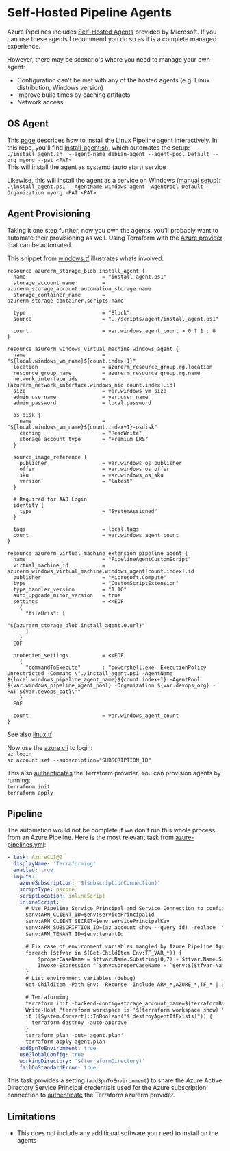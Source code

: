 # Self-Hosted Pipeline Agents

Azure Pipelines includes [Self-Hosted Agents](https://docs.microsoft.com/en-us/azure/devops/pipelines/agents/hosted?view=azure-devops) provided by Microsoft. If you can use these agents I recommend you do so as it is a complete managed experience.

However, there may be scenario's where you need to manage your own agent:
- Configuration can't be met with any of the hosted agents (e.g. Linux distribution, Windows version)
- Improve build times by caching artifacts
- Network access

## OS Agent
This [page](https://docs.microsoft.com/en-us/azure/devops/pipelines/agents/v2-linux) describes how to install the Linux Pipeline agent interactively. In this repo, you'll find [install_agent.sh](./scripts/agent/install_agent.sh), which automates the setup:  
`./install_agent.sh  --agent-name debian-agent --agent-pool Default --org myorg --pat <PAT>`  
This will install the agent as systemd (auto start) service

Likewise, this will install the agent as a service on Windows ([manual setup](https://docs.microsoft.com/en-us/azure/devops/pipelines/agents/v2-windows)):  
`.\install_agent.ps1  -AgentName windows-agent -AgentPool Default -Organization myorg -PAT <PAT>`

## Agent Provisioning
Taking it one step further, now you own the agents, you'll probably want to automate their provisioning as well. Using Terraform with the [Azure provider](https://www.terraform.io/docs/providers/azurerm/index.html) that can be automated.

This snippet from [windows.tf](./terraform/windows.tf) illustrates whats involved:

```hcl
resource azurerm_storage_blob install_agent {
  name                         = "install_agent.ps1"
  storage_account_name         = azurerm_storage_account.automation_storage.name
  storage_container_name       = azurerm_storage_container.scripts.name

  type                         = "Block"
  source                       = "../scripts/agent/install_agent.ps1"

  count                        = var.windows_agent_count > 0 ? 1 : 0
}

resource azurerm_windows_virtual_machine windows_agent {
  name                         = "${local.windows_vm_name}${count.index+1}"
  location                     = azurerm_resource_group.rg.location
  resource_group_name          = azurerm_resource_group.rg.name
  network_interface_ids        = [azurerm_network_interface.windows_nic[count.index].id]
  size                         = var.windows_vm_size
  admin_username               = var.user_name
  admin_password               = local.password

  os_disk {
    name                       = "${local.windows_vm_name}${count.index+1}-osdisk"
    caching                    = "ReadWrite"
    storage_account_type       = "Premium_LRS"
  }

  source_image_reference {
    publisher                  = var.windows_os_publisher
    offer                      = var.windows_os_offer
    sku                        = var.windows_os_sku
    version                    = "latest"
  }

  # Required for AAD Login
  identity {
    type                       = "SystemAssigned"
  }

  tags                         = local.tags
  count                        = var.windows_agent_count
}

resource azurerm_virtual_machine_extension pipeline_agent {
  name                         = "PipelineAgentCustomScript"
  virtual_machine_id           = azurerm_windows_virtual_machine.windows_agent[count.index].id
  publisher                    = "Microsoft.Compute"
  type                         = "CustomScriptExtension"
  type_handler_version         = "1.10"
  auto_upgrade_minor_version   = true
  settings                     = <<EOF
    {
      "fileUris": [
                                 "${azurerm_storage_blob.install_agent.0.url}"
      ]
    }
  EOF

  protected_settings           = <<EOF
    { 
      "commandToExecute"       : "powershell.exe -ExecutionPolicy Unrestricted -Command \"./install_agent.ps1 -AgentName ${local.windows_pipeline_agent_name}${count.index+1} -AgentPool ${var.windows_pipeline_agent_pool} -Organization ${var.devops_org} -PAT ${var.devops_pat}\""
    } 
  EOF

  count                        = var.windows_agent_count
}
```
See also [linux.tf](./terraform/linux.tf)  

Now use the [azure cli](https://docs.microsoft.com/en-us/cli/azure/install-azure-cli?view=azure-cli-latest) to login:  
`az login`  
`az account set --subscription="SUBSCRIPTION_ID"`

This also [authenticates](https://www.terraform.io/docs/providers/azurerm/guides/azure_cli.html) the Terraform provider.
You can provision agents by running:  
`terraform init`  
`terraform apply`

## Pipeline
The automation would not be complete if we don't run this whole process from an Azure Pipeline. Here is the most relevant task from [azure-pipelines.yml](./azure-pipelines.yml):

```yaml
- task: AzureCLI@2
  displayName: 'Terraforming'
  enabled: true
  inputs:
    azureSubscription: '$(subscriptionConnection)'
    scriptType: pscore
    scriptLocation: inlineScript
    inlineScript: |
      # Use Pipeline Service Principal and Service Connection to configure Terraform azurerm provider
      $env:ARM_CLIENT_ID=$env:servicePrincipalId
      $env:ARM_CLIENT_SECRET=$env:servicePrincipalKey
      $env:ARM_SUBSCRIPTION_ID=(az account show --query id) -replace '"',''
      $env:ARM_TENANT_ID=$env:tenantId

      # Fix case of environment variables mangled by Azure Pipeline Agent
      foreach ($tfvar in $(Get-ChildItem Env:TF_VAR_*)) {
          $properCaseName = $tfvar.Name.Substring(0,7) + $tfvar.Name.Substring(7).ToLowerInvariant()
          Invoke-Expression "`$env:$properCaseName = `$env:$($tfvar.Name)"  
      }
      # List environment variables (debug)
      Get-ChildItem -Path Env: -Recurse -Include ARM_*,AZURE_*,TF_* | Sort-Object -Property Name

      # Terraforming
      terraform init -backend-config=storage_account_name=$(terraformBackendStorageAccount) -backend-config=resource_group_name=$(terraformBackendResourceGroup)
      Write-Host "terraform workspace is '$(terraform workspace show)'"
      if ([System.Convert]::ToBoolean("$(destroyAgentIfExists)")) {
        terraform destroy -auto-approve
      }
      terraform plan -out='agent.plan'
      terraform apply agent.plan
    addSpnToEnvironment: true
    useGlobalConfig: true
    workingDirectory: '$(terraformDirectory)'
    failOnStandardError: true
```

This task provides a setting (`addSpnToEnvironment`) to share the Azure Active Directory Service Principal credentials used for the Azure subscription connection to [authenticate](https://www.terraform.io/docs/providers/azurerm/guides/service_principal_client_secret.html) the Terraform azurerm provider.


## Limitations
- This does not include any additional software you need to install on the agents